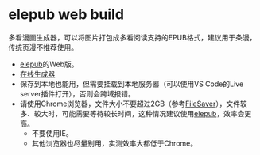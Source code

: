 # elepub web build

多看漫画生成器，可以将图片打包成多看阅读支持的EPUB格式，建议用于条漫，传统页漫不推荐使用。

- [elepub](https://github.com/taiyuuki/elepub)的Web版。
- [在线生成器](https://taiyuuki.github.io/elepub-web-build/)
- 保存到本地也能用，但需要挂载到本地服务器（可以使用VS Code的Live server插件打开），否则会跨域报错。
- 请使用Chrome浏览器，文件大小不要超过2GB（参考[FileSaver](https://github.com/eligrey/FileSaver.js)），文件较多、较大时，可能需要等待较长时间，这种情况建议使用[elepub](https://github.com/taiyuuki/elepub)，效率会更高。
  - 不要使用IE。
  - 其他浏览器也尽量别用，实测效率大都低于Chrome。

